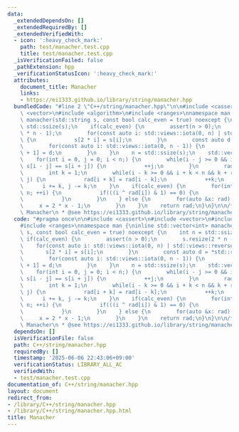```yaml
---
data:
  _extendedDependsOn: []
  _extendedRequiredBy: []
  _extendedVerifiedWith:
  - icon: ':heavy_check_mark:'
    path: test/manacher.test.cpp
    title: test/manacher.test.cpp
  _isVerificationFailed: false
  _pathExtension: hpp
  _verificationStatusIcon: ':heavy_check_mark:'
  attributes:
    document_title: Manacher
    links:
    - https://ei1333.github.io/library/string/manacher.hpp
  bundledCode: "#line 2 \"C++/string/manacher.hpp\"\n\n#include <cassert>\n#include\
    \ <vector>\n#include <algorithm>\n#include <ranges>\nnamespace man {\ninline std::vector<int>\
    \ manacher(std::string s, const bool calc_even = true) noexcept {\n    int n =\
    \ std::ssize(s);\n    if(calc_even) {\n        assert(n > 0);\n        s.resize(2\
    \ * n - 1);\n        for(const auto i: std::views::iota(0, n) | std::views::reverse)\
    \ {\n            s[2 * i] = s[i];\n        }\n        const auto d = *std::ranges::min_element(s);\n\
    \        for(const auto i: std::views::iota(0, n - 1)) {\n            s[2 * i\
    \ + 1] = d;\n        }\n    }\n    n = std::ssize(s);\n    std::vector<int> rad(n);\n\
    \    for(int i = 0, j = 0; i < n;) {\n        while(i - j >= 0 && i + j < n &&\
    \ s[i - j] == s[i + j]) {\n            ++j;\n        }\n        rad[i] = j;\n\
    \        int k = 1;\n        while(i - k >= 0 && i + k < n && k + rad[i - k] <\
    \ j) {\n            rad[i + k] = rad[i - k];\n            ++k;\n        }\n  \
    \      i += k, j -= k;\n    }\n    if(calc_even) {\n        for(int i = 0; i <\
    \ n; ++i) {\n            if(((i ^ rad[i]) & 1) == 0) {\n                rad[i]--;\n\
    \            }\n        }\n    } else {\n        for(auto &x: rad) {\n       \
    \     x = 2 * x - 1;\n        }\n    }\n    return rad;\n}\n}\n\n/**\n * @brief\
    \ Manacher\n * @see https://ei1333.github.io/library/string/manacher.hpp\n */\n"
  code: "#pragma once\n\n#include <cassert>\n#include <vector>\n#include <algorithm>\n\
    #include <ranges>\nnamespace man {\ninline std::vector<int> manacher(std::string\
    \ s, const bool calc_even = true) noexcept {\n    int n = std::ssize(s);\n   \
    \ if(calc_even) {\n        assert(n > 0);\n        s.resize(2 * n - 1);\n    \
    \    for(const auto i: std::views::iota(0, n) | std::views::reverse) {\n     \
    \       s[2 * i] = s[i];\n        }\n        const auto d = *std::ranges::min_element(s);\n\
    \        for(const auto i: std::views::iota(0, n - 1)) {\n            s[2 * i\
    \ + 1] = d;\n        }\n    }\n    n = std::ssize(s);\n    std::vector<int> rad(n);\n\
    \    for(int i = 0, j = 0; i < n;) {\n        while(i - j >= 0 && i + j < n &&\
    \ s[i - j] == s[i + j]) {\n            ++j;\n        }\n        rad[i] = j;\n\
    \        int k = 1;\n        while(i - k >= 0 && i + k < n && k + rad[i - k] <\
    \ j) {\n            rad[i + k] = rad[i - k];\n            ++k;\n        }\n  \
    \      i += k, j -= k;\n    }\n    if(calc_even) {\n        for(int i = 0; i <\
    \ n; ++i) {\n            if(((i ^ rad[i]) & 1) == 0) {\n                rad[i]--;\n\
    \            }\n        }\n    } else {\n        for(auto &x: rad) {\n       \
    \     x = 2 * x - 1;\n        }\n    }\n    return rad;\n}\n}\n\n/**\n * @brief\
    \ Manacher\n * @see https://ei1333.github.io/library/string/manacher.hpp\n */"
  dependsOn: []
  isVerificationFile: false
  path: C++/string/manacher.hpp
  requiredBy: []
  timestamp: '2025-06-06 22:43:06+09:00'
  verificationStatus: LIBRARY_ALL_AC
  verifiedWith:
  - test/manacher.test.cpp
documentation_of: C++/string/manacher.hpp
layout: document
redirect_from:
- /library/C++/string/manacher.hpp
- /library/C++/string/manacher.hpp.html
title: Manacher
---
```

